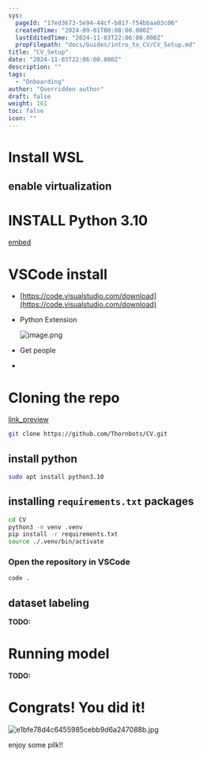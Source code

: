 ```yaml
---
sys:
  pageId: "17ed3673-5e94-44cf-b817-f54bbaa03c06"
  createdTime: "2024-09-01T00:08:00.000Z"
  lastEditedTime: "2024-11-03T22:06:00.000Z"
  propFilepath: "docs/Guides/intro_to_CV/CV_Setup.md"
title: "CV_Setup"
date: "2024-11-03T22:06:00.000Z"
description: ""
tags:
  - "Onboarding"
author: "Overridden author"
draft: false
weight: 161
toc: false
icon: ""
---
```


# Install WSL

## enable virtualization

# INSTALL Python 3.10

[embed](https://www.rose-hulman.edu/class/csse/csse132/2425a/labs/prelab1-wsl2.html)

# VSCode install

- [https://code.visualstudio.com/download](https://code.visualstudio.com/download)
- Python Extension

	![image.png](https://prod-files-secure.s3.us-west-2.amazonaws.com/d518164a-d88e-44d1-a4ee-3adb3bd8bce0/d82b6650-a5e4-4d3c-b8c9-93d817dae00e/image.png?X-Amz-Algorithm=AWS4-HMAC-SHA256&X-Amz-Content-Sha256=UNSIGNED-PAYLOAD&X-Amz-Credential=ASIAZI2LB4667DDNBAIN%2F20250804%2Fus-west-2%2Fs3%2Faws4_request&X-Amz-Date=20250804T201112Z&X-Amz-Expires=3600&X-Amz-Security-Token=IQoJb3JpZ2luX2VjEBQaCXVzLXdlc3QtMiJHMEUCICkCo1Wy%2FJxnLptb7E7143avR7%2B8YYvIpfYNBTRWpCaOAiEAj5wrxvJEZ03Nr9cuH1VAzOPS5kE3BPY8fnCdHW7OxiIq%2FwMITRAAGgw2Mzc0MjMxODM4MDUiDJmb7%2Bu0gFJxaIdV2ircA2G7oElX45sDUjbb27fIiJZBfLv4D01L%2FVV6oEjrQO0TPdCLz5vqLHrCRZ06%2ByNhAP0cRFruIbsGKDx9ujGPTBCpI7tMKTdYNHCuAVHygWjQ2chmETzef3wVlmjo%2FQrvUoirYIEhHK7tcvtgm4EH80wNVcV%2BB%2BMhWSfafKHk%2FslLtdx1HIygFJfDjYtbRA6toh%2FQC8FOphM0QeeG0x0Uifapki0mLvZxVYBDjwN0SpUgaTiio4aIXq%2BqKBksi9r%2BRSMWJHOKYlCGzAKdPJD9oPdwYWgRKwfTCUvDLZiwPvndsHHoQFyZcM%2F%2BcVnSd%2BQRv8HiwfJ6hmm9h2y2aEh8Ja%2FKB1m%2B4XKYQD60xJoUFyictn8DrZjKirrSZC3%2FQ1i4aOgVLsV6s%2FeIODQRb9LVYwmETN%2BatzLbr1I8AK%2FMamCHx18BirmZoEuZy%2BnxU6dpTGioJ6vdwfHcp%2BDDV4eO7HcVMffJkplkOIPOHobhLxzSkYUZ292hz7QPnqHwExRfAVx9fDU8Uar3mH2SrH3WlIHPi3jFJl0Ag9BdNU7p6r3%2Fu8aOEetk%2BKgRhey%2BPcKNTNTqX%2BfHAh7234rRT2S%2BT%2BhKyhwF4DWEvIamHeYjUU7Gv8KwdvEE6ujlKa4JMP6cxMQGOqUBgRdz8a306%2BukisgkgmVteaFFbueInivClwFuGNa9OR1H41iCpNgXKU0DXZVooVm2ggcrM%2BY3SQzXfAoih8gAApS%2Bh0t9WTij7MPLGeEFgbg1R6P%2FoJ63WCkOVJQTkhRgONJ9vbu7diewgvFBdZw8uDp9IqkIxDwR6da9cKT3hUsehVTOZCfWvt1OngCukjibFGmlho4Xh04vVADm9oyu0ES5SxFu&X-Amz-Signature=6447768d3d1f9892fd9fbd6ebe8a83226e4c596f0052c1b4133f9f1fbb5d9e06&X-Amz-SignedHeaders=host&x-amz-checksum-mode=ENABLED&x-id=GetObject)
- Get people
- 

# Cloning the repo

[link_preview](https://github.com/Thornbots/CV/)

```bash
git clone https://github.com/Thornbots/CV.git
```

## install python

```bash
sudo apt install python3.10
```

## installing `requirements.txt` packages

```bash
cd CV
python3 -m venv .venv
pip install -r requirements.txt
source ./.venv/bin/activate
```

### Open the repository in VSCode

```bash
code .
```

## dataset labeling  

**TODO:**

# Running model

**TODO:**

# Congrats! You did it!

![e1bfe78d4c6455985cebb9d6a247088b.jpg](https://prod-files-secure.s3.us-west-2.amazonaws.com/d518164a-d88e-44d1-a4ee-3adb3bd8bce0/7d1ce04e-65d6-40c8-814d-754280e9515a/e1bfe78d4c6455985cebb9d6a247088b.jpg?X-Amz-Algorithm=AWS4-HMAC-SHA256&X-Amz-Content-Sha256=UNSIGNED-PAYLOAD&X-Amz-Credential=ASIAZI2LB466VKFN74GX%2F20250804%2Fus-west-2%2Fs3%2Faws4_request&X-Amz-Date=20250804T201111Z&X-Amz-Expires=3600&X-Amz-Security-Token=IQoJb3JpZ2luX2VjEBQaCXVzLXdlc3QtMiJHMEUCIGjxaHMGr7nuwNAtau2qAh8CpHK4%2BLCitq4fymj4Vg%2FAAiEA8FQpbCqs5Y0l1Kf7OpuRnlqVXh0r9Cd1bGP1D4WAqlUq%2FwMITRAAGgw2Mzc0MjMxODM4MDUiDGRsOeYnw%2BPQJyBUjSrcAwpORBth%2FaZiOKRxGt0HmgXWo1P49maVBaxZmrCPASBYhTBcoTw7nyVrdcCoCUNEXSJ1ov7CLb555VDUvrWi9Tfh4GBgDPbwQmVAjFubs8xSuQ%2B4OuoUIQND%2FAciFKSefGot1kVtAyXHNc7SCaZ47Uhbii00jkpfNZlsE%2BY0pDPB0EuPC%2BQPLXelMOa9l29gxdTUvsbbmZx%2FgWpvT5nz0WbaDu33u108Nx2HSZx6Ron3Fv2P62D6taqQ%2FjRnikblHd5PgSGoaL7tGyLxTCxJNIXWZ0lK%2B7RVAJEsAxWtLVS0ACFXexrCclwpFU5IPhS3H79HS3tSqWpKtegSP6UETJzwpgscx13rigPWANFTdGOmSfcnBmaa5UNxFF2b37%2BUvUY59av6cv0QdZ9K4WMLkyVvXRfYA4YcwjDL%2FiuNhlISTEyD9FY%2FOvNd6p8jBL8VxhVz2LSoi8GFGuDHRyahhsnRP1Qe0BFU%2F92UkplZnMo8h6kdnS%2F3CjwmOsqm0kLxGiyJyALrpx7Wdz47NcN59wCA%2FPQ2IZvjPWtDuIbvLajidzCQIgNY0VRDgfTngIFXBkH2KRFEAOahqDTIqbqb1vzzp%2Fn79Icc2m9LfQWTjp76tLUdNQ32nJcgsTnuMPKcxMQGOqUBdJxpaUFXl%2FQgW7jG9%2FGGGi%2FMj%2BcU5TCSYDKPtlq6SO3latTE6Edo0xTB0c1S%2BtftCTe7go6BPQ3TAOAugWYXa6OyLCUM2pRtQqkgC43VIEL3dXpR6WgDS7Bhb2JWoIMC%2BpVoz%2FXkwFDMKxHqDc7V0A%2B6jl7ERLq7%2BHJeUE0%2BRFzJMbTdCltG3fmYru09NsWfrxaOO0cXv9iFN5awUuwIVbW7gy%2Bd&X-Amz-Signature=e6a61efd47c2bbec27bea267e3f66cb45b5ca5265d65576a493a5e5c8b06aea4&X-Amz-SignedHeaders=host&x-amz-checksum-mode=ENABLED&x-id=GetObject)

enjoy some pilk!!
